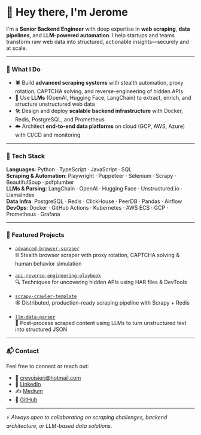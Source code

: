 # 👋 Hey there, I'm Jerome

I'm a **Senior Backend Engineer** with deep expertise in **web scraping**, **data pipelines**, and **LLM-powered automation**. I help startups and teams transform raw web data into structured, actionable insights—securely and at scale.

---

### 🧠 What I Do

- 🕷️ Build **advanced scraping systems** with stealth automation, proxy rotation, CAPTCHA solving, and reverse-engineering of hidden APIs  
- 🧠 Use **LLMs** (OpenAI, Hugging Face, LangChain) to extract, enrich, and structure unstructured web data  
- 🛠️ Design and deploy **scalable backend infrastructure** with Docker, Redis, PostgreSQL, and Prometheus  
- ☁️ Architect **end-to-end data platforms** on cloud (GCP, AWS, Azure) with CI/CD and monitoring

---

### 🧰 Tech Stack

**Languages**: Python · TypeScript · JavaScript · SQL  
**Scraping & Automation**: Playwright · Puppeteer · Selenium · Scrapy · BeautifulSoup · pdfplumber  
**LLMs & Parsing**: LangChain · OpenAI · Hugging Face · Unstructured.io · LlamaIndex  
**Data Infra**: PostgreSQL · Redis · ClickHouse · PeerDB · Pandas · Airflow  
**DevOps**: Docker · GitHub Actions · Kubernetes · AWS ECS · GCP · Prometheus · Grafana

---

### 🚀 Featured Projects

- [`advanced-browser-scraper`](https://github.com/jcrevoisier/advanced-browser-scraper)  
  ⛓️ Stealth browser scraper with proxy rotation, CAPTCHA solving & human behavior simulation

- [`api-reverse-engineering-playbook`](https://github.com/jcrevoisier/api-reverse-engineering-playbook)  
  🔍 Techniques for uncovering hidden APIs using HAR files & DevTools

- [`scrapy-crawler-template`](https://github.com/jcrevoisier/scrapy-crawler-template)  
  🕸️ Distributed, production-ready scraping pipeline with Scrapy + Redis

- [`llm-data-parser`](https://github.com/jcrevoisier/llm-data-parser)  
  🧠 Post-process scraped content using LLMs to turn unstructured text into structured JSON

---

### 📬 Contact

Feel free to connect or reach out:  
- 📧 crevoisierj@hotmail.com  
- 💼 [LinkedIn](https://www.linkedin.com/in/crevoisierjerome/)  
- ✍️ [Medium](https://medium.com/@jromecrevoisier)  
- 🐙 [GitHub](https://github.com/jcrevoisier)

---

⚡ _Always open to collaborating on scraping challenges, backend architecture, or LLM-based data solutions._
